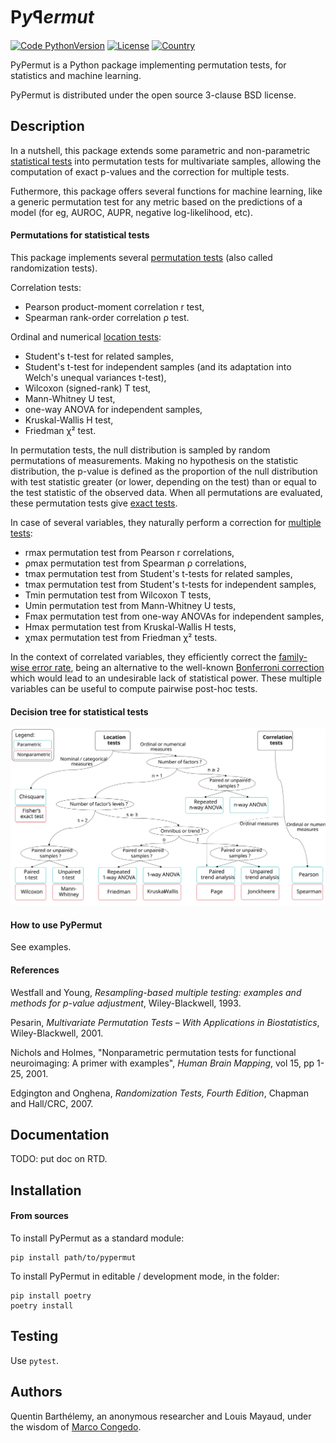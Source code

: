 # P*y*&#43004;*ermut*

[![Code PythonVersion](https://img.shields.io/badge/python-3.7+-blue)](https://img.shields.io/badge/python-3.7+-blue)
[![License](https://img.shields.io/badge/licence-BSD--3--Clause-green)](https://img.shields.io/badge/license-BSD--3--Clause-green)
[![Country](https://img.shields.io/badge/made%20in-France-blue)](https://img.shields.io/badge/made%20in-France-blue)

PyPermut is a Python package implementing permutation tests, for statistics and
machine learning.

PyPermut is distributed under the open source 3-clause BSD license.

## Description

In a nutshell, this package extends some parametric and non-parametric
[statistical tests](https://docs.scipy.org/doc/scipy/reference/stats.html#statistical-tests)
into permutation tests for multivariate samples, allowing the computation of
exact p-values and the correction for multiple tests.

Futhermore, this package offers several functions for machine learning, like a
generic permutation test for any metric based on the predictions of a model
(for eg, AUROC, AUPR, negative log-likelihood, etc).

#### Permutations for statistical tests

This package implements several
[permutation tests](https://en.wikipedia.org/wiki/Resampling_statistics#Permutation_tests)
(also called randomization tests).

Correlation tests:
- Pearson product-moment correlation r test,
- Spearman rank-order correlation &#961; test.

Ordinal and numerical
[location tests](https://en.wikipedia.org/wiki/Location_test):
- Student's t-test for related samples,
- Student's t-test for independent samples
(and its adaptation into Welch's unequal variances t-test),
- Wilcoxon (signed-rank) T test,
- Mann-Whitney U test,
- one-way ANOVA for independent samples,
- Kruskal-Wallis H test,
- Friedman &#967;&#178; test.

In permutation tests, the null distribution is sampled by random permutations
of measurements. Making no hypothesis on the statistic distribution, the
p-value is defined as the proportion of the null distribution with test
statistic greater (or lower, depending on the test) than or equal to the test
statistic of the observed data.
When all permutations are evaluated, these permutation tests give
[exact tests](https://en.wikipedia.org/wiki/Exact_test).

In case of several variables, they naturally perform a correction for
[multiple tests](https://en.wikipedia.org/wiki/Multiple_comparisons_problem):
- rmax permutation test from Pearson r correlations,
- &#961;max permutation test from Spearman &#961; correlations,
- tmax permutation test from Student's t-tests for related samples,
- tmax permutation test from Student's t-tests for independent samples,
- Tmin permutation test from Wilcoxon T tests,
- Umin permutation test from Mann-Whitney U tests,
- Fmax permutation test from one-way ANOVAs for independent samples,
- Hmax permutation test from Kruskal-Wallis H tests,
- &#967;max permutation test from Friedman &#967;&#178; tests.

In the context of correlated variables, they efficiently correct the
[family-wise error rate](https://en.wikipedia.org/wiki/Family-wise_error_rate),
being an alternative to the well-known
[Bonferroni correction](https://en.wikipedia.org/wiki/Bonferroni_correction)
which would lead to an undesirable lack of statistical power.
These multiple variables can be useful to compute pairwise post-hoc tests.

#### Decision tree for statistical tests

![](/doc/fig_tree_statistical_tests.svg)

#### How to use PyPermut

See examples.

#### References

Westfall and Young, *Resampling-based multiple testing: examples and methods*
*for p-value adjustment*, Wiley-Blackwell, 1993.

Pesarin, *Multivariate Permutation Tests – With Applications in Biostatistics*,
Wiley-Blackwell, 2001.

Nichols and Holmes, "Nonparametric permutation tests for functional
neuroimaging: A primer with examples", *Human Brain Mapping*, vol 15, pp 1-25,
2001.

Edgington and Onghena, *Randomization Tests, Fourth Edition*, Chapman and
Hall/CRC, 2007.

## Documentation

TODO: put doc on RTD.

## Installation

#### From sources

To install PyPermut as a standard module:
```shell 
pip install path/to/pypermut
```

To install PyPermut in editable / development mode, in the folder:
```shell
pip install poetry
poetry install
```

## Testing

Use `pytest`.

## Authors

Quentin Barthélemy, an anonymous researcher and Louis Mayaud, 
under the wisdom of [Marco Congedo](https://github.com/Marco-Congedo).
